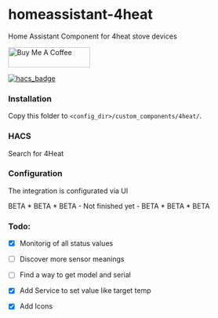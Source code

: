 # homeassistant-4heat

Home Assistant Component for 4heat stove devices

<a href="https://www.buymeacoffee.com/zauberertz" target="_blank"><img height="41px" width="167px" src="https://cdn.buymeacoffee.com/buttons/default-blue.png" alt="Buy Me A Coffee"></a>

[![hacs_badge](https://img.shields.io/badge/HACS-Custom-orange.svg?style=for-the-badge)](https://github.com/custom-components/hacs)

### Installation

Copy this folder to `<config_dir>/custom_components/4heat/`.

### HACS
Search for 4Heat

### Configuration

The integration is configurated via UI

BETA * BETA * BETA - Not finished yet - BETA * BETA * BETA

### Todo:
- [x] Monitorig of all status values
- [ ] Discover more sensor meanings
- [ ] Find a way to get model and serial
- [x] Add Service to set value like target temp
- [x] Add Icons


